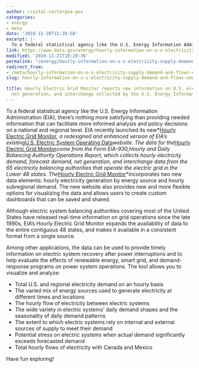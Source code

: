 ```yaml
---
author: crystal-cartergsa-gov
categories:
- energy
- meta
date: '2019-11-20T15:20:58'
excerpt: |-
  To a federal statistical agency like the U.S. Energy Information Administration (EIA), there's nothing more satisfying than providing needed information that can facilitate more informed analysis and policy decisions on a national and regional level. EIA recently launched its new Hourly…;
link: https://www.data.gov/energy/hourly-information-on-u-s-electricity-supply-demand-and-flows-now-available-from-the-u-s-energy-information-administration/
modified: '2019-11-21T10:20:36'
permalink: "/energy/hourly-information-on-u-s-electricity-supply-demand-and-flows-now-available-from-the-u-s-energy-information-administration/"
redirect_from:
- /meta/hourly-information-on-u-s-electricity-supply-demand-and-flows-now-available-from-the-u-s-energy-information-administration/
slug: hourly-information-on-u-s-electricity-supply-demand-and-flows-now-available-from-the-u-s-energy-information-administration

title: Hourly Electric Grid Monitor reports new information on U.S. electricity demand,
  net generation, and interchange collected by the U.S. Energy Information Administration
---
```


To a federal statistical agency like the U.S. Energy Information Administration (EIA), there’s nothing more satisfying than providing needed information that can facilitate more informed analysis and policy decisions on a national and regional level. EIA recently launched its new*[Hourly Electric Grid Monitor](https://www.eia.gov/beta/electricity/gridmonitor/?src=email)*, a redesigned and enhanced version of EIA’s existing*[U.S. Electric System Operating Data](https://www.eia.gov/realtime_grid/)*website. The data for the*[Hourly Electric Grid Monitor](https://www.eia.gov/beta/electricity/gridmonitor/?src=email)*come from the Form EIA-930,*Hourly and Daily Balancing Authority Operations Report*, which collects hourly electricity demand, forecast demand, net generation, and interchange data from the 65 electricity balancing authorities that operate the electric grid in the Lower 48 states. The*[Hourly Electric Grid Monitor](https://www.eia.gov/beta/electricity/gridmonitor/?src=email)*incorporates two new data elements: hourly electricity generation by energy source and hourly subregional demand. The new website also provides new and more flexible options for visualizing the data and allows users to create custom dashboards that can be saved and shared.

Although electric system balancing authorities covering most of the United States have released real-time information on grid operations since the late 1990s, EIA’s Hourly Electric Grid Monitor expands the availability of data to the entire contiguous 48 states, and makes it available in a consistent format from a single source.

Among other applications, the data can be used to provide timely information on electric system recovery after power interruptions and to help evaluate the effects of renewable energy, smart grid, and demand-response programs on power system operations. The tool allows you to visualize and analyze:

* Total U.S. and regional electricity demand on an hourly basis
* The varied mix of energy sources used to generate electricity at different times and locations
* The hourly flow of electricity between electric systems
* The wide variety in electric systems’ daily demand shapes and the seasonality of daily demand patterns
* The extent to which electric systems rely on internal and external sources of supply to meet their demand
* Potential stress on electric systems when actual demand significantly exceeds forecasted demand
* Total hourly flows of electricity with Canada and Mexico

Have fun exploring!
